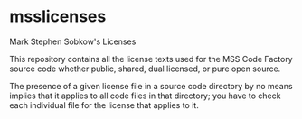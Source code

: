 # msslicenses
Mark Stephen Sobkow's Licenses

This repository contains all the license texts used
for the MSS Code Factory source code whether public,
shared, dual licensed, or pure open source.

The presence of a given license file in a source code
directory by no means implies that it applies to all code
files in that directory; you have to check each individual
file for the license that applies to it.
